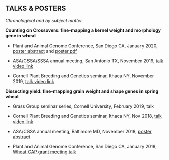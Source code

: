 ## TALKS & POSTERS

*Chronological and by subject matter*   

**Counting on Crossovers: fine-mapping a kernel weight and morphology gene in wheat**  

* Plant and Animal Genome Conference, San Diego CA, January 2020, [poster abstract](https://plan.core-apps.com/pag_2020/abstract/c36ea450c35dad0021dfc0a90dfe64c9) and [poster pdf](./PAG20poster_corrected_Taagen.pdf)   

* ASA/CSSA/SSSA annual meeting, San Antonio TX, November 2019, [talk video link](https://scisoc.confex.com/scisoc/2019am/videogateway.cgi/id/37156?recordingid=37156)  

* Cornell Plant Breeding and Genetics seminar, Ithaca NY, November 2019, [talk video link](https://www.youtube.com/watch?v=6L21PvXzRYY&feature=youtu.be)  


**Dissecting yield: fine-mapping grain weight and shape genes in spring wheat**  

* Grass Group seminar series, Cornell University, February 2019, talk

* Cornell Plant Breeding and Genetics seminar, Ithaca NY, Nov 2018, [talk video link](https://www.youtube.com/watch?v=Nm9feWGV2kY&feature=youtu.be)                         

* ASA/CSSA annual meeting, Baltimore MD, November 2018, [poster abstract](https://scisoc.confex.com/scisoc/2018am/meetingapp.cgi/Paper/113895)   

* Plant and Animal Genome Conference, San Diego CA, January 2018, [Wheat CAP grant meeting talk](https://www.triticeaecap.org/seed-size-qtl-cloning-at-cornell-university/)
